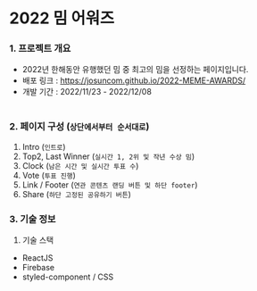 # 2022 밈 어워즈

### 1. 프로젝트 개요
- 2022년 한해동안 유행했던 밈 중 최고의 밈을 선정하는 페이지입니다.
- 배포 링크 : https://josuncom.github.io/2022-MEME-AWARDS/
- 개발 기간 : 2022/11/23 - 2022/12/08
<br/><br/>

### 2. 페이지 구성 (`상단에서부터 순서대로`)
1) Intro (`인트로`)
2) Top2, Last Winner (`실시간 1, 2위 및 작년 수상 밈`)
3) Clock (`남은 시간 및 실시간 투표 수`)
4) Vote (`투표 진행`)
5) Link / Footer (`연관 콘텐츠 랜딩 버튼 및 하단 footer`)
6) Share (`하단 고정된 공유하기 버튼`)


### 3. 기술 정보
1) 기술 스택
- ReactJS
- Firebase
- styled-component / CSS
